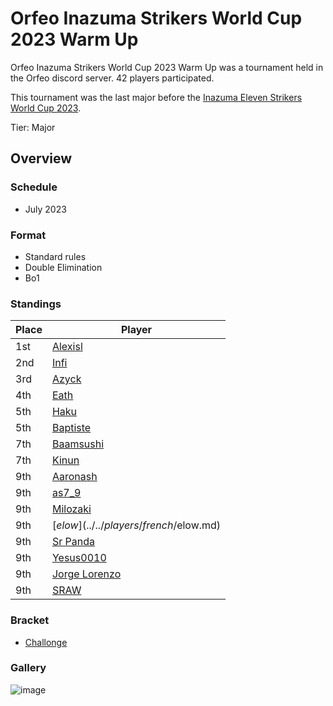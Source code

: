 # Orfeo Inazuma Strikers World Cup 2023 Warm Up

Orfeo Inazuma Strikers World Cup 2023 Warm Up was a tournament held in the Orfeo discord server.
42 players participated. 

This tournament was the last major before the [Inazuma Eleven Strikers World Cup 2023](inapedia/tournaments/worldcup23.md).

Tier: Major

## Overview

### Schedule
- July 2023

### Format
- Standard rules
- Double Elimination
- Bo1

### Standings

|Place|Player|
|-|-|
|1st|[Alexisl](../../players/french/alexisl.md)|
|2nd|[Infi](../../players/japanese/infi.md)|
|3rd|[Azyck](../../players/french/azyck.md)|
|4th|[Eath](../../players/belgian/eath.md)|
|5th|[Haku](../../players/german/haku.md)|
|5th|[Baptiste](../../players/french/baptiste.md)|
|7th|[Baamsushi](../../players/indonesian/baamsushi.md)|
|7th|[Kinun](../../players/belgian/kinun.md)|
|9th|[Aaronash](../../players/italian/aaronash.md)|
|9th|[as7_9](../../players/japanese/as7_9.md)|
|9th|[Milozaki](../../players/german/milozaki.md)|
|9th|[$elow](../../players/french/$elow.md)|
|9th|[Sr Panda](../../players/brazilian/panda.md)|
|9th|[Yesus0010](../../players/spanish/yesus.md)|
|9th|[Jorge Lorenzo](../../players/spanish/jorge.md)|
|9th|[SRAW](../../players/french/sraw.md)|

### Bracket
- [Challonge](https://challonge.com/kjfxec52)

### Gallery

![image](https://github.com/inabikarilibrary/inalib/assets/110833255/50988579-8d99-4869-b722-bfeb67ba60eb)

